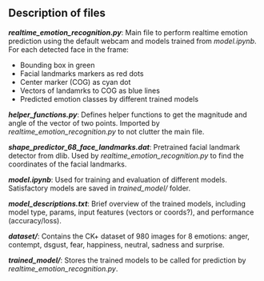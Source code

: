 ## Description of files
***realtime_emotion_recognition.py***: Main file to perform realtime emotion prediction using the default webcam and models trained from *model.ipynb*. For each detected face in the frame:
  - Bounding box in green
  - Facial landmarks markers as red dots
  - Center marker (COG) as cyan dot
  - Vectors of landamrks to COG as blue lines
  - Predicted emotion classes by different trained models

***helper_functions.py***: Defines helper functions to get the magnitude and angle of the vector of two points. Imported by *realtime_emotion_recognition.py* to not clutter the main file.

***shape_predictor_68_face_landmarks.dat***: Pretrained facial landmark detector from dlib. Used by *realtime_emotion_recognition.py* to find the coordinates of the facial landmarks.

***model.ipynb***: Used for training and evaluation of different models. Satisfactory models are saved in *trained_model/* folder.

***model_descriptions.txt***: Brief overview of the trained models, including model type, params, input features (vectors or coords?), and performance (accuracy/loss).

***dataset/***: Contains the CK+ dataset of 980 images for 8 emotions: anger, contempt, dsgust, fear, happiness, neutral, sadness and surprise.

***trained_model/***: Stores the trained models to be called for prediction by *realtime_emotion_recognition.py*.
